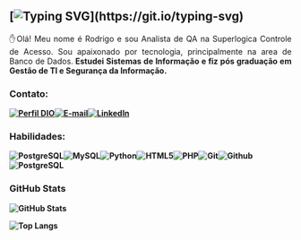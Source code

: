 ## [![Typing SVG](https://readme-typing-svg.demolab.com?font=Fira+Code&size=32&pause=1000&color=BD1616&width=435&lines=Bem+Vindo+ao+meu+perfil!!;Welcome+to+my+profile!!)](https://git.io/typing-svg)
<p align="justify"> ✋Olá! Meu nome é Rodrigo e sou Analista de QA na Superlogica Controle de Acesso. Sou apaixonado por tecnologia, principalmente na area de Banco de Dados.<strong> Estudei Sistemas de Informação e fiz pós graduação em Gestão de TI e Segurança da Informação. </p>

### Contato:
[![Perfil DIO](https://img.shields.io/badge/-Meu%20Perfil%20na%20DIO-30A3DC?style=for-the-badge)](https://www.dio.me/users/rveiga08)[![E-mail](https://img.shields.io/badge/-Email-000?style=for-the-badge&logo=microsoft-outlook&logoColor=E94D5F)](mailto:rveiga08@hotmail.com)[![LinkedIn](https://img.shields.io/badge/LinkedIn-0A66C2?style=for-the-badge&logo=linkedin&logoColor=white)](https://www.linkedin.com/in/rodrigo-veiga/)

### Habilidades:
![PostgreSQL](https://img.shields.io/badge/postgresql-4285F4?style=for-the-badge&logo=postgresql&logoColor=white)![MySQL](https://img.shields.io/badge/mysql-4479A1?style=for-the-badge&logo=mysql&logoColor=white)![Python](https://img.shields.io/badge/Python-3670A0?style=for-the-badge&logo=python&logoColor=ffdd54)![HTML5](https://img.shields.io/badge/HTML5-E34F26?style=for-the-badge&logo=html5&logoColor=white)![PHP](https://img.shields.io/badge/php-F7DF1E?style=for-the-badge&logo=php&logoColor=black)![Git](https://img.shields.io/badge/Git-F05032?style=for-the-badge&logo=git&logoColor=white)![Github](https://img.shields.io/badge/Github-181717?style=for-the-badge&logo=Github&logoColor=white)![PostgreSQL](https://img.shields.io/badge/jira-0052CC?style=for-the-badge&logo=jira&logoColor=white)




### GitHub Stats
![GitHub Stats](https://github-readme-stats.vercel.app/api?username=rveiga08&theme=transparent&bg_color=000&border_color=30A3DC&show_icons=true&icon_color=30A3DC&title_color=E94D5F&text_color=FFF)

![Top Langs](https://github-readme-stats-git-masterrstaa-rickstaa.vercel.app/api/top-langs/?username=rveiga08&layout=compact&bg_color=000&border_color=30A3DC&title_color=E94D5F&text_color=FFF)